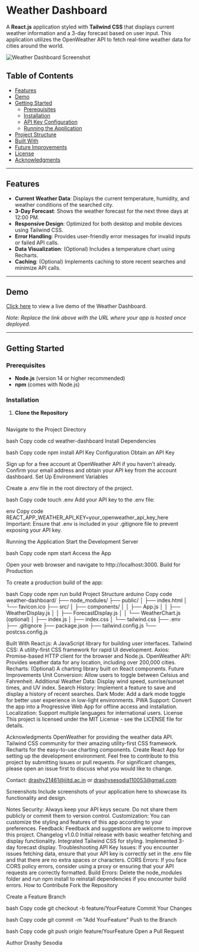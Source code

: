 # Weather Dashboard

A **React.js** application styled with **Tailwind CSS** that displays current weather information and a 3-day forecast based on user input. This application utilizes the OpenWeather API to fetch real-time weather data for cities around the world.

![Weather Dashboard Screenshot](./screenshot.png)

## Table of Contents

- [Features](#features)
- [Demo](#demo)
- [Getting Started](#getting-started)
  - [Prerequisites](#prerequisites)
  - [Installation](#installation)
  - [API Key Configuration](#api-key-configuration)
  - [Running the Application](#running-the-application)
- [Project Structure](#project-structure)
- [Built With](#built-with)
- [Future Improvements](#future-improvements)
- [License](#license)
- [Acknowledgments](#acknowledgments)

---

## Features

- **Current Weather Data**: Displays the current temperature, humidity, and weather conditions of the searched city.
- **3-Day Forecast**: Shows the weather forecast for the next three days at 12:00 PM.
- **Responsive Design**: Optimized for both desktop and mobile devices using Tailwind CSS.
- **Error Handling**: Provides user-friendly error messages for invalid inputs or failed API calls.
- **Data Visualization**: (Optional) Includes a temperature chart using Recharts.
- **Caching**: (Optional) Implements caching to store recent searches and minimize API calls.

---

## Demo

[Click here](#) to view a live demo of the Weather Dashboard.

*Note: Replace the link above with the URL where your app is hosted once deployed.*

---

## Getting Started

### Prerequisites

- **Node.js** (version 14 or higher recommended)
- **npm** (comes with Node.js)

### Installation

1. **Clone the Repository**

   ```bash
   
Navigate to the Project Directory

bash
Copy code
cd weather-dashboard
Install Dependencies

bash
Copy code
npm install
API Key Configuration
Obtain an API Key

Sign up for a free account at OpenWeather API if you haven't already.
Confirm your email address and obtain your API key from the account dashboard.
Set Up Environment Variables

Create a .env file in the root directory of the project.

bash
Copy code
touch .env
Add your API key to the .env file:

env
Copy code
REACT_APP_WEATHER_API_KEY=your_openweather_api_key_here
Important: Ensure that .env is included in your .gitignore file to prevent exposing your API key.

Running the Application
Start the Development Server

bash
Copy code
npm start
Access the App

Open your web browser and navigate to http://localhost:3000.
Build for Production

To create a production build of the app:

bash
Copy code
npm run build
Project Structure
arduino
Copy code
weather-dashboard/
├── node_modules/
├── public/
│   ├── index.html
│   └── favicon.ico
├── src/
│   ├── components/
│   │   ├── App.js
│   │   ├── WeatherDisplay.js
│   │   ├── ForecastDisplay.js
│   │   └── WeatherChart.js (optional)
│   ├── index.js
│   ├── index.css
│   └── tailwind.css
├── .env
├── .gitignore
├── package.json
├── tailwind.config.js
└── postcss.config.js

Built With
React.js: A JavaScript library for building user interfaces.
Tailwind CSS: A utility-first CSS framework for rapid UI development.
Axios: Promise-based HTTP client for the browser and Node.js.
OpenWeather API: Provides weather data for any location, including over 200,000 cities.
Recharts: (Optional) A charting library built on React components.
Future Improvements
Unit Conversion: Allow users to toggle between Celsius and Fahrenheit.
Additional Weather Data: Display wind speed, sunrise/sunset times, and UV index.
Search History: Implement a feature to save and display a history of recent searches.
Dark Mode: Add a dark mode toggle for better user experience in low-light environments.
PWA Support: Convert the app into a Progressive Web App for offline access and installation.
Localization: Support multiple languages for international users.
License
This project is licensed under the MIT License - see the LICENSE file for details.

Acknowledgments
OpenWeather for providing the weather data API.
Tailwind CSS community for their amazing utility-first CSS framework.
Recharts for the easy-to-use charting components.
Create React App for setting up the development environment.
Feel free to contribute to this project by submitting issues or pull requests. For significant changes, please open an issue first to discuss what you would like to change.

Contact: drashy21461@iiitd.ac.in or drashysesodia110053@gmail.com

Screenshots
Include screenshots of your application here to showcase its functionality and design.

Notes
Security: Always keep your API keys secure. Do not share them publicly or commit them to version control.
Customization: You can customize the styling and features of this app according to your preferences.
Feedback: Feedback and suggestions are welcome to improve this project.
Changelog
v1.0.0
Initial release with basic weather fetching and display functionality.
Integrated Tailwind CSS for styling.
Implemented 3-day forecast display.
Troubleshooting
API Key Issues: If you encounter issues fetching data, ensure that your API key is correctly set in the .env file and that there are no extra spaces or characters.
CORS Errors: If you face CORS policy errors, consider using a proxy or ensuring that your API requests are correctly formatted.
Build Errors: Delete the node_modules folder and run npm install to reinstall dependencies if you encounter build errors.
How to Contribute
Fork the Repository

Create a Feature Branch

bash
Copy code
git checkout -b feature/YourFeature
Commit Your Changes

bash
Copy code
git commit -m "Add YourFeature"
Push to the Branch

bash
Copy code
git push origin feature/YourFeature
Open a Pull Request

Author
Drashy Sesodia

